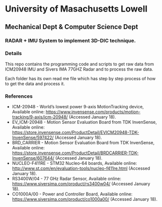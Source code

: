 # University of Masachusetts Lowell
## Mechanical Dept & Computer Science Dept
### RADAR + IMU System to implement 3D-DIC technique.

### Details

This repo contains the programming code and scripts to get raw data from ICM20948 IMU and Sivers IMA 77GHZ Radar and to process the raw data. 

Each folder has its own read me file which has step by step process of how to get the data and process it.


### References

- ICM-20948 - World’s lowest power 9-axis MotionTracking device, Available online: https://www.invensense.com/products/motion-tracking/9-axis/icm-20948/ (Accessed January 18).
- EV_ICM-20948 - Motion Sensor Evaluation Board from TDK InvenSense, Available online: https://store.invensense.com/ProductDetail/EVICM20948-TDK-InvenSense/597422/ (Accessed January 18).
- BRD_CARRIER - Motion Sensor Evaluation Board from TDK InvenSense, Available online: https://store.invensense.com/ProductDetail/BRDCARRIER-TDK-InvenSense/607644/ (Accessed January 18).
- NUCLEO-F411RE - STM32 Nucleo-64 boards, Available online: http://www.st.com/en/evaluation-tools/nucleo-f411re.html (Accessed January 18).
- RS3400W/04 - 77 GHz Radar Sensor, Available online: https://www.siversima.com/product/rs3400w04/ (Accessed January 18).
- CO1000A/00 - Power and Controller Board, Available online: https://www.siversima.com/product/co1000a00/ (Accessed January 18).
